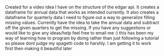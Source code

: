 Created for a video idea I have on the structure of the edgar api.
It creates a dataframe for annual data that works as intended currently. It also creates a dataframe for quarterly data
I need to figure out a way to generalize filling missing values. Currently have the idea to take the annual data and subtract off the given quarters to get the missing. 
If you have any suggestions or would like to give any ideas/help feel free to email me :)
this has been my way of learning how to program by doing rather than just following a tutorial so please dont judge my spagetti code to harshly.
I am getting it to work first then making it beautiful later
